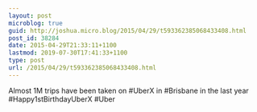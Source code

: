 ```yaml
---
layout: post
microblog: true
guid: http://joshua.micro.blog/2015/04/29/t593362385068433408.html
post_id: 38284
date: 2015-04-29T21:33:11+1100
lastmod: 2019-07-30T17:41:33+1100
type: post
url: /2015/04/29/t593362385068433408.html
---
```

Almost 1M trips have been taken on #UberX in #Brisbane in the last year #Happy1stBirthdayUberX #Uber
